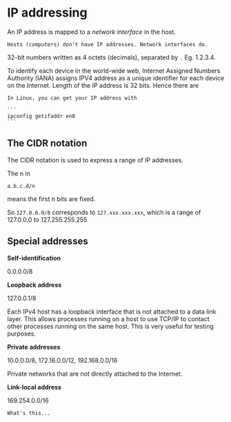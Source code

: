 # IP addressing

An IP address is mapped to a _network interface_ in the host.

~~~admonish
Hosts (computers) don’t have IP addresses. Network interfaces do.
~~~

32-bit numbers written as 4 octets (decimals), separated by `.` Eg. 1.2.3.4.

To identify each device in the world-wide web, Internet Assigned Numbers Authority (IANA) assigns IPV4 address as a unique identifier for each device on the Internet. Length of the IP address is 32 bits. Hence there are

~~~admonish tip
In Linux, you can get your IP address with

```
ipconfig getifaddr en0
```
~~~

## The CIDR notation

The CIDR notation is used to express a range of IP addresses.

The n in

```
a.b.c.d/n
```

means the first n bits are fixed.

So `127.0.0.0/8` corresponds to `127.xxx.xxx.xxx`, which is a range of 127.0.0.0 to 127.255.255.255

## Special addresses

**Self-identification**

0.0.0.0/8

**Loopback address**

127.0.0.1/8

Each IPv4 host has a loopback interface that is not attached to a data link layer. This allows processes running on a host to use TCP/IP to contact other processes running on the same host. This is very useful for testing purposes.

**Private addresses**

10.0.0.0/8, 172.16.0.0/12, 192.168.0.0/16

Private networks that are not directly attached to the Internet.

**Link-local address**

169.254.0.0/16

~~~admonish question
What's this...
~~~
